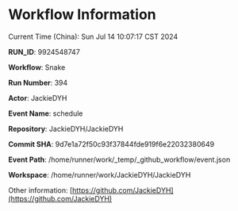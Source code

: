 # Workflow Information

Current Time (China): Sun Jul 14 10:07:17 CST 2024  

**RUN_ID**: 9924548747  

**Workflow**: Snake  

**Run Number**: 394  

**Actor**: JackieDYH  

**Event Name**: schedule  

**Repository**: JackieDYH/JackieDYH  

**Commit SHA**: 9d7e1a72f50c93f37844fde919f6e22032380649  

**Event Path**: /home/runner/work/_temp/_github_workflow/event.json  

**Workspace**: /home/runner/work/JackieDYH/JackieDYH  

Other information: [https://github.com/JackieDYH](https://github.com/JackieDYH)
